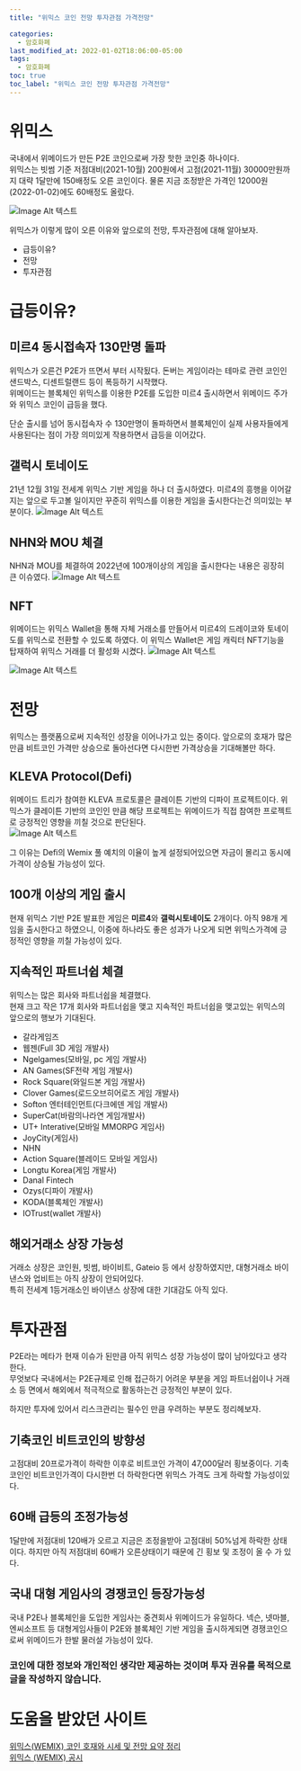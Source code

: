 ```yaml
---
title: "위믹스 코인 전망 투자관점 가격전망"

categories:
  - 암호화폐
last_modified_at: 2022-01-02T18:06:00-05:00
tags:
  - 암호화폐
toc: true
toc_label: "위믹스 코인 전망 투자관점 가격전망"
---
```


# 위믹스
국내에서 위메이드가 만든 P2E 코인으로써 가장 핫한 코인중 하나이다.<br>
위믹스는 빗썸 기준 저점대비(2021-10월) 200원에서 고점(2021-11월) 30000만원까지 대략 1달만에 150배정도 오른 코인이다. 물론 지금 조정받은 가격인 12000원(2022-01-02)에도 60배정도 올랐다.<br>

![Image Alt 텍스트](/assets/img/crypto/wemix.jpeg) <br>

위믹스가 이렇게 많이 오른 이유와 앞으로의 전망, 투자관점에 대해 알아보자.<br>

- 급등이유?
- 전망
- 투자관점

# 급등이유?
## 미르4 동시접속자 130만명 돌파
위믹스가 오른건 P2E가 뜨면서 부터 시작됬다. 돈버는 게임이라는 테마로 관련 코인인 샌드박스, 디센트럴랜드 등이 폭등하기 시작했다.<br>
위메이드는 블록체인 위믹스를 이용한 P2E를 도입한 미르4 출시하면서 위메이드 주가와 위믹스 코인이 급등을 했다.<br>

단순 출시를 넘어 동시접속자 수 130만명이 돌파하면서 블록체인이 실제 사용자들에게 사용된다는 점이 가장 의미있게 작용하면서 급등을 이어갔다.

## 갤럭시 토네이도 
21년 12월 31일 전세계 위믹스 기반 게임을 하나 더 출시하였다. 미르4의 흥행을 이어갈지는 앞으로 두고볼 일이지만 꾸준히 위믹스를 이용한 게임을 출시한다는건 의미있는 부분이다.
![Image Alt 텍스트](/assets/img/crypto/galaxy.png) <br>

## NHN와 MOU 체결
NHN과 MOU를 체결하여 2022년에 100개이상의 게임을 출시한다는 내용은 굉장히 큰 이슈였다. 
![Image Alt 텍스트](/assets/img/crypto/wemix_nhn.jpeg) <br>

## NFT
위메이드는 위믹스 Wallet을 통해 자체 거래소를 만들어서 미르4의 드레이코와 토네이도를 위믹스로 전환할 수 있도록 하였다. 이 위믹스 Wallet은 게임 캐릭터 NFT기능을 탑재하여 위믹스 거래를 더 활성화 시켰다.
![Image Alt 텍스트](/assets/img/crypto/wemix_wallet_1.png) <br>

![Image Alt 텍스트](/assets/img/crypto/wemix_wallet_2.jpeg) <br>


# 전망
위믹스는 플랫폼으로써 지속적인 성장을 이어나가고 있는 중이다. 앞으로의 호재가 많은 만큼 비트코인 가격만 상승으로 돌아선다면 다시한번 가격상승을 기대해볼만 하다.

## KLEVA Protocol(Defi)
위메이드 트리가 참여한 KLEVA 프로토콜은 클레이튼 기반의 디파이 프로젝트이다. 위믹스가 클레이튼 기반의 코인인 만큼 해당 프로젝트는 위메이드가 직접 참여한 프로젝트로 긍정적인 영향을 끼칠 것으로 판단된다.<br>
![Image Alt 텍스트](/assets/img/crypto/klevaprotocol.png) <br>

그 이유는 Defi의 Wemix 풀 예치의 이율이 높게 설정되어있으면 자금이 몰리고 동시에 가격이 상승될 가능성이 있다.

## 100개 이상의 게임 출시
현재 위믹스 기반 P2E 발표한 게임은 **미르4**와 **갤럭시토네이도** 2개이다. 아직 98개 게임을 출시한다고 하였으니, 이중에 하나라도 좋은 성과가 나오게 되면 위믹스가격에 긍정적인 영향을 끼칠 가능성이 있다.

## 지속적인 파트너쉽 체결
위믹스는 많은 회사와 파트너쉽을 체결했다.<br>
현재 크고 작은 17개 회사와 파트너쉽을 맺고 지속적인 파트너쉽을 맺고있는 위믹스의 앞으로의 행보가 기대된다.

- 갈라게임즈
- 웹젠(Full 3D 게임 개발사)
- Ngelgames(모바일, pc 게임 개발사)
- AN Games(SF전략 게임 개발사)
- Rock Square(와일드본 게임 개발사)
- Clover Games(로드오브히어로즈 게임 개발사)
- Softon 엔터테인먼트(다크에덴 게임 개발사)
- SuperCat(바람의나라연 게임개발사)
- UT+ Interative(모바일 MMORPG 게임사)
- JoyCity(게임사)
- NHN
- Action Square(블레이드 모바일 게임사)
- Longtu Korea(게임 개발사)
- Danal Fintech
- Ozys(디파이 개발사)
- KODA(블록체인 개발사)
- IOTrust(wallet 개발사)

## 해외거래소 상장 가능성
거래소 상장은 코인원, 빗썸, 바이비트, Gateio 등 에서 상장하였지만, 대형거래소 바이낸스와 업비트는 아직 상장이 안되어있다.<br>
특히 전세계 1등거래소인 바이낸스 상장에 대한 기대감도 아직 있다.

# 투자관점
P2E라는 메타가 현재 이슈가 된만큼 아직 위믹스 성장 가능성이 많이 남아있다고 생각한다. <br>
무엇보다 국내에서는 P2E규제로 인해 접근하기 어려운 부분을 게임 파트너쉽이나 거래소 등 면에서 해외에서 적극적으로 활동하는건 긍정적인 부분이 있다.<br>

하지만 투자에 있어서 리스크관리는 필수인 만큼 우려하는 부분도 정리헤보자.

## 기축코인 비트코인의 방향성
고점대비 20프로가격이 하락한 이후로 비트코인 가격이 47,000달러 횡보중이다. 기축코인인 비트코인가격이 다시한번 더 하락한다면 위믹스 가격도 크게 하락할 가능성이있다.

## 60배 급등의 조정가능성
1달만에 저점대비 120배가 오르고 지금은 조정을받아 고점대비 50%넘게 하락한 상태이다. 하지만 아직 저점대비 60배가 오른상태이기 때문에 긴 횡보 및 조정이 올 수 가 있다.

## 국내 대형 게임사의 경쟁코인 등장가능성
국내 P2E나 블록체인을 도입한 게임사는 중견회사 위메이드가 유일하다. 넥슨, 넷마블, 엔씨소프트 등 대형게임사들이 P2E와 블록체인 기반 게임을 출시하게되면 경쟁코인으로써 위메이드가 한발 물러설 가능성이 있다.

### 코인에 대한 정보와 개인적인 생각만 제공하는 것이며 투자 권유를 목적으로 글을 작성하지 않습니다.

# 도움을 받았던 사이트
[위믹스(WEMIX) 코인 호재와 시세 및 전망 요약 정리](https://frame623.com/%ED%8A%B8%EB%A0%8C%EB%93%9C-%EC%A0%95%EB%B3%B4/wemix-coin/)<br>
[위믹스 (WEMIX) 공시](https://xangle.io/project/WEMIX/recent-disclosure/61ce7c0375f3f6379a503fa7)
